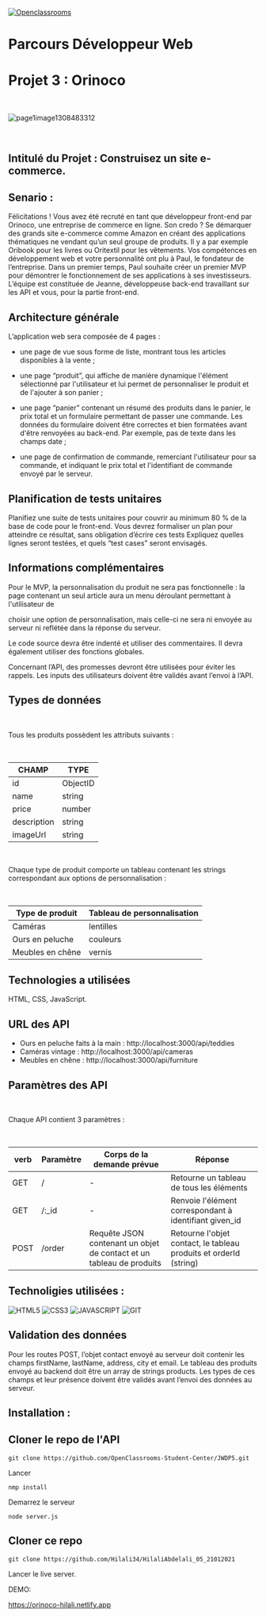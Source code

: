 [![Openclassrooms](https://camo.githubusercontent.com/e47c349811ac404b8147bd362c598e61c7d20225df17499c6373b44f6ee08a3d/68747470733a2f2f31746f3170726f67726573732e66722f77702d636f6e74656e742f75706c6f6164732f323031392f30352f6f70656e636c617373726f6f6d732d65313535373736313233363135382e706e67)](https://openclassrooms.com/)

# Parcours Développeur Web 
# Projet 3 : Orinoco

<br/>

![page1image1308483312](https://user.oc-static.com/upload/2019/09/04/15675819263013_image1.png)

<br/>

## Intitulé du Projet : Construisez un site e-commerce.

## Senario : 

Félicitations ! Vous avez été recruté en tant que développeur front-end par Orinoco, une entreprise de commerce en ligne.
Son credo ? Se démarquer des grands site e-commerce comme Amazon en créant des applications thématiques ne vendant qu’un seul groupe de produits. Il y a par exemple Oribook pour les livres ou Oritextil pour les vêtements.
Vos compétences en développement web et votre personnalité ont plu à Paul, le fondateur de l’entreprise.
Dans un premier temps, Paul souhaite créer un premier MVP pour démontrer le fonctionnement de ses applications à ses investisseurs.
L’équipe est constituée de Jeanne, développeuse back-end travaillant sur les API et vous, pour la partie front-end.

## Architecture générale

L’application web sera composée de 4 pages :

-    une page de vue sous forme de liste, montrant tous les articles disponibles à la vente ;
    
-    une page “produit”, qui affiche de manière dynamique l'élément sélectionné par l'utilisateur et lui permet de personnaliser le produit et de l'ajouter à son panier ;
    
-    une page “panier” contenant un résumé des produits dans le panier, le prix total et un formulaire permettant de passer une commande. Les données du formulaire doivent être correctes et bien formatées avant d'être renvoyées au back-end. Par exemple, pas de texte dans les champs date ;
    
-    une page de confirmation de commande, remerciant l'utilisateur pour sa commande, et indiquant le prix total et l'identifiant de commande envoyé par le serveur.

##  Planification de tests unitaires
    
   Planifiez une suite de tests unitaires pour couvrir au minimum 80 % de la base de code pour le front-end. Vous devrez formaliser un plan pour atteindre ce résultat, sans obligation d’écrire ces tests Expliquez quelles lignes seront testées, et quels “test cases” seront envisagés.
    
## Informations complémentaires
    
   Pour le MVP, la personnalisation du produit ne sera pas fonctionnelle : la page contenant un seul article aura un menu déroulant permettant à l'utilisateur de
    

choisir une option de personnalisation, mais celle-ci ne sera ni envoyée au serveur ni reflétée dans la réponse du serveur.

Le code source devra être indenté et utiliser des commentaires. Il devra également utiliser des fonctions globales.

Concernant l’API, des promesses devront être utilisées pour éviter les rappels. Les inputs des utilisateurs doivent être validés avant l’envoi à l’API.


## Types de données
<br/>

Tous les produits possèdent les attributs suivants :

<br/>

   
| CHAMP       | TYPE     |
|-------------|----------|
| id          | ObjectID |
| name        | string   |
| price       | number   |
| description | string   |
| imageUrl    | string   |

<br/>

Chaque type de produit comporte un tableau contenant les strings correspondant aux options de personnalisation :

<br/>

| Type de produit  | Tableau de personnalisation |
|------------------|-----------------------------|
| Caméras          | lentilles                   |
| Ours en peluche  | couleurs                    |
| Meubles en chêne | vernis                      |

## Technologies a utilisées
HTML, CSS, JavaScript.


## URL des API
- Ours en peluche faits à la main : http://localhost:3000/api/teddies
- Caméras vintage : http://localhost:3000/api/cameras
- Meubles en chêne : http://localhost:3000/api/furniture

## Paramètres des API
<br/>

Chaque API contient 3 paramètres :

<br/>

| verb | Paramètre | Corps de la demande prévue                                           | Réponse                                                            |
|------|-----------|----------------------------------------------------------------------|--------------------------------------------------------------------|
| GET  | /         | -                                                                    | Retourne un tableau de tous les éléments                           |
| GET  | /:_id     | -                                                                    | Renvoie l'élément correspondant à identifiant given_id             |
| POST | /order    | Requête JSON contenant un objet de contact et un tableau de produits | Retourne l'objet contact, le tableau produits et  orderId (string) |

## Technoligies utilisées : 

![HTML5](https://img.shields.io/badge/HTML5-E34F26?style=for-the-badge&logo=html5&logoColor=white)
![CSS3](https://img.shields.io/badge/CSS3-1572B6?style=for-the-badge&logo=css3&logoColor=white)
![JAVASCRIPT](https://img.shields.io/badge/Javascript-F4D03F?style=for-the-badge&logo=javascript&logoColor=white)
![GIT](https://img.shields.io/badge/Git-E34F26?style=for-the-badge&logo=git&logoColor=white)

## Validation des données

Pour les routes POST, l’objet contact envoyé au serveur doit contenir les champs firstName, lastName, address, city et email. Le tableau des produits envoyé au backend doit être un array de strings products. Les types de ces champs et leur présence doivent être validés avant l’envoi des données au serveur.




## Installation : 

## Cloner le repo de l'API

```
git clone https://github.com/OpenClassrooms-Student-Center/JWDP5.git

```

Lancer 

```
nmp install

```

Demarrez le serveur

```
node server.js

```

## Cloner ce repo 

```
git clone https://github.com/Hilali34/HilaliAbdelali_05_21012021

```

Lancer le live server.


DEMO:

https://orinoco-hilali.netlify.app




